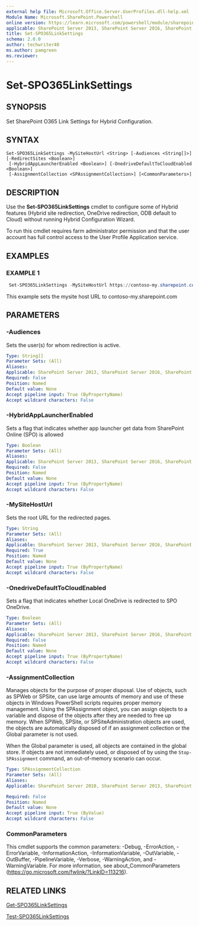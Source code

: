 ```yaml
---
external help file: Microsoft.Office.Server.UserProfiles.dll-help.xml
Module Name: Microsoft.SharePoint.Powershell
online version: https://learn.microsoft.com/powershell/module/sharepoint-server/set-spo365linksettings
applicable: SharePoint Server 2013, SharePoint Server 2016, SharePoint Server 2019
title: Set-SPO365LinkSettings
schema: 2.0.0
author: techwriter40
ms.author: pamgreen
ms.reviewer:
---
```


# Set-SPO365LinkSettings

## SYNOPSIS
Set SharePoint O365 Link Settings for Hybrid Configuration.

## SYNTAX

```
Set-SPO365LinkSettings -MySiteHostUrl <String> [-Audiences <String[]>] [-RedirectSites <Boolean>]
 [-HybridAppLauncherEnabled <Boolean>] [-OnedriveDefaultToCloudEnabled <Boolean>]
 [-AssignmentCollection <SPAssignmentCollection>] [<CommonParameters>]
```

## DESCRIPTION
Use the **Set-SPO365LinkSettings** cmdlet to configure some of Hybrid features (Hybrid site redirection, OneDrive redirection, ODB default to Cloud) without running Hybrid Configuration Wizard.

To run this cmdlet requires farm administrator permission and that the user account has full control access to the User Profile Application service. 

## EXAMPLES

### EXAMPLE 1
```powershell
 Set-SPO365LinkSettings -MySiteHostUrl https://contoso-my.sharepoint.com/ -RedirectSites $true
```

This example sets the mysite host URL to contoso-my.sharepoint.com

## PARAMETERS

### -Audiences
Sets the user(s) for whom redirection is active.

```yaml
Type: String[]
Parameter Sets: (All)
Aliases:
Applicable: SharePoint Server 2013, SharePoint Server 2016, SharePoint Server 2019
Required: False
Position: Named
Default value: None
Accept pipeline input: True (ByPropertyName)
Accept wildcard characters: False
```

### -HybridAppLauncherEnabled
Sets a flag that indicates whether app launcher get data from SharePoint Online (SPO) is allowed

```yaml
Type: Boolean
Parameter Sets: (All)
Aliases:
Applicable: SharePoint Server 2013, SharePoint Server 2016, SharePoint Server 2019
Required: False
Position: Named
Default value: None
Accept pipeline input: True (ByPropertyName)
Accept wildcard characters: False
```

### -MySiteHostUrl
Sets the root URL for the redirected pages.

```yaml
Type: String
Parameter Sets: (All)
Aliases:
Applicable: SharePoint Server 2013, SharePoint Server 2016, SharePoint Server 2019
Required: True
Position: Named
Default value: None
Accept pipeline input: True (ByPropertyName)
Accept wildcard characters: False
```

### -OnedriveDefaultToCloudEnabled
Sets a flag that indicates whether Local OneDrive is redirected to SPO OneDrive.

```yaml
Type: Boolean
Parameter Sets: (All)
Aliases:
Applicable: SharePoint Server 2013, SharePoint Server 2016, SharePoint Server 2019
Required: False
Position: Named
Default value: None
Accept pipeline input: True (ByPropertyName)
Accept wildcard characters: False
```
### -AssignmentCollection
Manages objects for the purpose of proper disposal.
Use of objects, such as SPWeb or SPSite, can use large amounts of memory and use of these objects in Windows PowerShell scripts requires proper memory management.
Using the SPAssignment object, you can assign objects to a variable and dispose of the objects after they are needed to free up memory.
When SPWeb, SPSite, or SPSiteAdministration objects are used, the objects are automatically disposed of if an assignment collection or the Global parameter is not used.

When the Global parameter is used, all objects are contained in the global store.
If objects are not immediately used, or disposed of by using the `Stop-SPAssignment` command, an out-of-memory scenario can occur.

```yaml
Type: SPAssignmentCollection
Parameter Sets: (All)
Aliases: 
Applicable: SharePoint Server 2010, SharePoint Server 2013, SharePoint Server 2016

Required: False
Position: Named
Default value: None
Accept pipeline input: True (ByValue)
Accept wildcard characters: False
```

### CommonParameters
This cmdlet supports the common parameters: -Debug, -ErrorAction, -ErrorVariable, -InformationAction, -InformationVariable, -OutVariable, -OutBuffer, -PipelineVariable, -Verbose, -WarningAction, and -WarningVariable.
For more information, see about_CommonParameters (https://go.microsoft.com/fwlink/?LinkID=113216).



## RELATED LINKS

[Get-SPO365LinkSettings](Get-SPO365LinkSettings.md)

[Test-SPO365LinkSettings](Test-SPO365LinkSettings.md)
